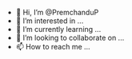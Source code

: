 - 👋 Hi, I’m @PremchanduP
- 👀 I’m interested in ...
- 🌱 I’m currently learning ...
- 💞️ I’m looking to collaborate on ...
- 📫 How to reach me ...

<!---
PremchanduP/PremchanduP is a ✨ special ✨ repository because its `README.md` (this file) appears on your GitHub profile.
You can click the Preview link to take a look at your changes.
--->
